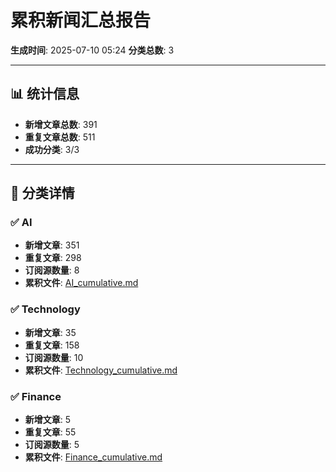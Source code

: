 # 累积新闻汇总报告

**生成时间**: 2025-07-10 05:24
**分类总数**: 3

---

## 📊 统计信息

- **新增文章总数**: 391
- **重复文章总数**: 511
- **成功分类**: 3/3

---

## 📂 分类详情

### ✅ AI
- **新增文章**: 351
- **重复文章**: 298
- **订阅源数量**: 8
- **累积文件**: [AI_cumulative.md](./AI_cumulative.md)

### ✅ Technology
- **新增文章**: 35
- **重复文章**: 158
- **订阅源数量**: 10
- **累积文件**: [Technology_cumulative.md](./Technology_cumulative.md)

### ✅ Finance
- **新增文章**: 5
- **重复文章**: 55
- **订阅源数量**: 5
- **累积文件**: [Finance_cumulative.md](./Finance_cumulative.md)
